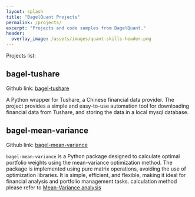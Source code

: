 ```yaml
---
layout: splash
title: "BagelQuant Projects"
permalink: /projects/
excerpt: "Projects and code samples from BagelQuant."
header:
  overlay_image: /assets/images/quant-skills-header.png
---
```


Projects list:

## bagel-tushare

Github link: [bagel-tushare](https://github.com/bagelquant/bagel-tushare)

A Python wrapper for Tushare, a Chinese financial data provider. The project provides a simple and easy-to-use automation tool for downloading financial data from Tushare, and storing the data in a local mysql database.

## bagel-mean-variance

Github link: [bagel-mean-variance](https://github.com/bagelquant/bagel-mean-variance)

`bagel-mean-variance` is a Python package designed to calculate optimal portfolio weights using the mean-variance optimization method. The package is implemented using pure matrix operations, avoiding the use of optimization libraries. It is simple, efficient, and flexible, making it ideal for financial analysis and portfolio management tasks. calculation method please refer to [Mean-Variance analysis](https://bagelquant.com/mean-variance/)

